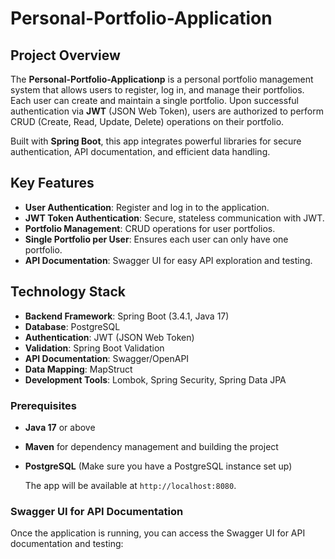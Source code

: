 # Personal-Portfolio-Application

## Project Overview
The **Personal-Portfolio-Applicationp** is a personal portfolio management system that allows users to register, log in, and manage their portfolios. Each user can create and maintain a single portfolio. Upon successful authentication via **JWT** (JSON Web Token), users are authorized to perform CRUD (Create, Read, Update, Delete) operations on their portfolio.

Built with **Spring Boot**, this app integrates powerful libraries for secure authentication, API documentation, and efficient data handling.

## Key Features
- **User Authentication**: Register and log in to the application.
- **JWT Token Authentication**: Secure, stateless communication with JWT.
- **Portfolio Management**: CRUD operations for user portfolios.
- **Single Portfolio per User**: Ensures each user can only have one portfolio.
- **API Documentation**: Swagger UI for easy API exploration and testing.

## Technology Stack
- **Backend Framework**: Spring Boot (3.4.1, Java 17)
- **Database**: PostgreSQL
- **Authentication**: JWT (JSON Web Token)
- **Validation**: Spring Boot Validation
- **API Documentation**: Swagger/OpenAPI
- **Data Mapping**: MapStruct
- **Development Tools**: Lombok, Spring Security, Spring Data JPA


### Prerequisites
- **Java 17** or above
- **Maven** for dependency management and building the project
- **PostgreSQL** (Make sure you have a PostgreSQL instance set up)

    

    The app will be available at `http://localhost:8080`.

### Swagger UI for API Documentation
Once the application is running, you can access the Swagger UI for API documentation and testing:
